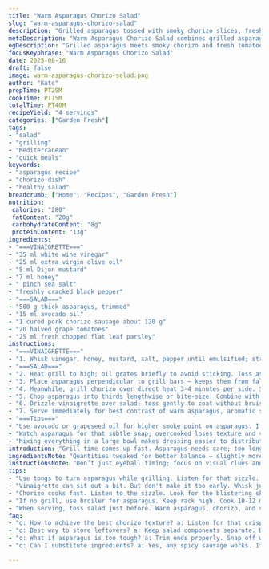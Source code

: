 ```yaml
---
title: "Warm Asparagus Chorizo Salad"
slug: "warm-asparagus-chorizo-salad"
description: "Grilled asparagus tossed with smoky chorizo slices, fresh cherry tomatoes, and basil. Dressed in a tangy white wine vinaigrette with a hint of honey. Quick to prepare; uses subtle variations on classic ingredients. Balanced flavors with charred aroma and fresh herbaceous notes. Suitable for 4 servings."
metaDescription: "Warm Asparagus Chorizo Salad combines grilled asparagus with smoky sausage, fresh tomatoes, and tangy vinaigrette. Quick and flavorful."
ogDescription: "Grilled asparagus meets smoky chorizo and fresh tomatoes. Quick salad with a tangy vinaigrette. Perfect for your next meal."
focusKeyphrase: "Warm Asparagus Chorizo Salad"
date: 2025-08-16
draft: false
image: warm-asparagus-chorizo-salad.png
author: "Kate"
prepTime: PT25M
cookTime: PT15M
totalTime: PT40M
recipeYield: "4 servings"
categories: ["Garden Fresh"]
tags:
- "salad"
- "grilling"
- "Mediterranean"
- "quick meals"
keywords:
- "asparagus recipe"
- "chorizo dish"
- "healthy salad"
breadcrumb: ["Home", "Recipes", "Garden Fresh"]
nutrition: 
 calories: "280"
 fatContent: "20g"
 carbohydrateContent: "8g"
 proteinContent: "13g"
ingredients:
- "===VINAIGRETTE==="
- "35 ml white wine vinegar"
- "25 ml extra virgin olive oil"
- "5 ml Dijon mustard"
- "7 ml honey"
- " pinch sea salt"
- "freshly cracked black pepper"
- "===SALAD==="
- "500 g thick asparagus, trimmed"
- "15 ml avocado oil"
- "1 cured pork chorizo sausage about 120 g"
- "20 halved grape tomatoes"
- "25 ml fresh chopped flat leaf parsley"
instructions:
- "===VINAIGRETTE==="
- "1. Whisk vinegar, honey, mustard, salt, pepper until emulsified; stream in oil slowly while whisking. Set aside at room temp. Should be loose but cling well."
- "===SALAD==="
- "2. Heat grill to high; oil grates briefly to avoid sticking. Toss asparagus with avocado oil, season lightly with salt and pepper."
- "3. Place asparagus perpendicular to grill bars – keeps them from falling through. Grill for about 6 minutes, turning with tongs so all sides develop char marks; crispy but tender with bright green snap."
- "4. Meanwhile, grill chorizo over direct heat 3-4 minutes per side. Should be sizzling, skins blistered, interior warm and slightly caramelized. Remove from heat, slice thin."
- "5. Chop asparagus into thirds lengthwise or bite-size. Combine with chorizo slices, halved tomatoes, parsley in large bowl."
- "6. Drizzle vinaigrette over salad; toss gently to coat without bruising tomatoes. Taste. Adjust salt or acidity if needed."
- "7. Serve immediately for best contrast of warm asparagus, aromatic sausage, and fresh herbs."
- "===Tips==="
- "Use avocado or grapeseed oil for higher smoke point on asparagus. If no grill, broil on rack 10-12 minutes watching color closely. For chorizo substitution, gently sear thick-cut spicy sausage with paprika and garlic notes. Honey replaces sugar adding depth and slight sticky gloss to vinaigrette."
- "Watch asparagus for that subtle snap; overcooked loses texture and vibrant green color. Chorizo should crisp but avoid drying out – fat content helps flavor and moisture. Tomatoes added at end for freshness and acidity punch."
- "Mixing everything in a large bowl makes dressing easier to distribute evenly. Adjust seasoning last, more vinegar or salt if flavors dull after resting."
introduction: "Grill time comes up fast. Asparagus needs care; too long equals mush, too short and its fibrous. Chorizo cooks quickly, sizzles loud, lets fat render crisp edges. Tomatoes bring color, basil swapped out for parsley for earthier bitterness. Vinaigrette uses honey, not sugar – silkier mouthfeel with subtler sweetness. This isn’t a dainty salad, it’s rustic, smoky, bright – flavors that punch above their weight. You’ll know asparagus done when surface blisters but still snaps fresh. Chorizo signs are crackly skin and fragrant pork fat rendered. Toss warm so vinaigrette lightly melts, coats veggies evenly. Ideal for backyard cookouts or fast weeknight dinner. Old kitchen tricks apply: oil grill bars well, use tongs not fork, chop uniformly for balance in every bite."
ingredientsNote: "Quantities tweaked for better balance — slightly more asparagus to bulk salad, reduce chorizo for less fat overload. Avocado oil chosen over olive for higher smoke point in grilling — avoids burnt off-flavors. Honey replaces sugar enhancing vinaigrette complexity and gloss. Parsley offers deeper herbal tone than basil’s upfront sweetness, plays better with pungent sausage. Tomatoes increased for acid and fresh burst. Should you lack chorizo, any spicy cured sausage with garlic and paprika works. If no fresh herbs available, dried oregano or thyme can substitute but use sparingly to avoid overpowering. Trimming asparagus properly matters — snap bottom ends to discard tough woody parts; can test bend point for freshness. Storage tip — make vinaigrette ahead and keep chilled, whisk just before use if oil separates."
instructionsNote: "Don’t just eyeball timing; focus on visual clues and texture. Grill asparagus perpendicular to grates to avoid slipping through. Oil asparagus well to ensure light charring, not heavy black crust. Turn regularly to get even color and prevent burning. Chorizo cooks fast — listen for consistent sizzle and look for rendered fat pooling slightly under skin. Slice chorizo thin or balanced with vegetable pieces for even distribution. Mixing warm veggies with vinaigrette softens herb aroma but melds flavors deeply. Adding tomatoes last preserves freshness and keeps skin intact. Toss gently, avoid smashing tomatoes. Adjust seasoning last — vinaigrette brightness or salt level can flatten after sitting even a few minutes. If grill not available, broiling with careful attention mimics char but watch closely so chorizo doesn’t dry or asparagus overcooks. Efficient plating means assemble just before serving to maintain textures and temperature contrasts."
tips:
- "Use tongs to turn asparagus while grilling. Listen for that sizzle. Keep an eye on color. Should be charred but not burnt. Even turns mean even cooking."
- "Vinaigrette can sit out a bit. But don't make it too early. Whisk just before dressing salad. Taste and adjust salt or acidity upon mixing."
- "Chorizo cooks fast. Listen to the sizzle. Look for the blistering skin. Shouldn’t dry out, keep an eye. Thin slices distribute flavor throughout."
- "If no grill, use broiler for asparagus. Keep rack high. Cook 10-12 minutes, turning. Check often to avoid mush. Similar char is key."
- "When serving, toss salad just before. Warm asparagus, chorizo, and vinaigrette must meld. Tomatoes at the end preserve freshness and integrity."
faq:
- "q: How to achieve the best chorizo texture? a: Listen for that crisp sizzle while cooking. Shouldn’t dry out. Fat is important. Look for rendered edges."
- "q: Best way to store leftovers? a: Keep salad components separate. Don't dress until ready to eat. Vinaigrette stored cold. Ingredients stay fresh longer."
- "q: What if asparagus is too tough? a: Trim ends properly. Snap off woody parts. Freshness matters. Cook until just tender – that snap is key."
- "q: Can I substitute ingredients? a: Yes, any spicy sausage works. If chorizo’s unavailable, use something similar. Fresh herbs can swap for dried. Use caution."

---
```

